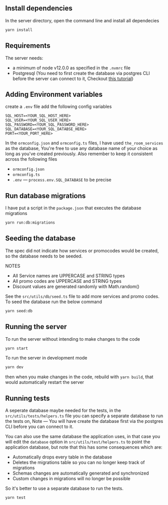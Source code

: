 
## Install dependencies

In the server directory, open the command line and install all dependecies
```sh
yarn install
```

## Requirements

The server needs:
-  a minimum of node v12.0.0 as specified in the `.nvmrc` file
-  Postgresql (You need to first create the database via postgres CLI before the server can connect to it,  Checkout [this tutorial](https://blog.logrocket.com/setting-up-a-restful-api-with-node-js-and-postgresql-d96d6fc892d8/))

## Adding Environment variables
create a `.env` file add the following config variables

```env
SQL_HOST=<YOUR_SQL_HOST_HERE>
SQL_USER=<YOUR_SQL_USER_HERE>
SQL_PASSWORD=<YOUR_SQL_PASSWORD_HERE>
SQL_DATABASE=<YOUR_SQL_DATABSE_HERE>
PORT=<YOUR_PORT_HERE>

```

In the `ormconfig.json` and `ormconfig.ts` files, I have used `the_room_services` as the database,
You're free to use any database name of your choice as long as you've created previously. Also remember to keep it consistent across the following files
- `ormconfig.json`
- `ormconfig.ts`
- `.env` — `process.env.SQL_DATABASE` to be precise

## Run database migrations

I have put a script in the `package.json` that executes the database migrations

```sh
yarn run:db:migrations
```

## Seeding the database

 The spec did not indicate how services or promocodes would be created, so the database needs to be seeded.
 
 NOTES
  -  All Service names are UPPERCASE and  STRING types
  -  All promo codes are UPPERCASE and  STRING types
  -  Discount values are generated randomly with Math.random()

  See the `src/utils/db/seed.ts` file to add more services and promo codes. To seed the database run the below command
  
```sh
yarn seed:db
```

## Running the server
To run the server without intending to make changes to the code
```sh
yarn start 
```

To run the server in development mode
```sh
yarn dev
```
then when you make changes in the code, rebuild with `yarn build`, that would automatically restart the server

## Running tests

A seperate database maybe needed for the tests, in the `src/utils/tests/helpers.ts` file you can specify a separate database
to run the tests on, Note — You will have create the database first via the  postgres CLI before you can connect to it.

You can also use the same database the application uses, in that case you will edit the `database` option in  `src/utils/test/helpers.ts`
to point the application database, but note that this has some consequences which are: 
  - Automatically drops every table in the database
  - Deletes the migrations table so you can no longer keep track of migrations
  - Schemas changes are automatically generated and synchronized
  - Custom changes in migrations will no longer be possible

So it's better to use a separate database to run the tests.

```sh
yarn test
```
